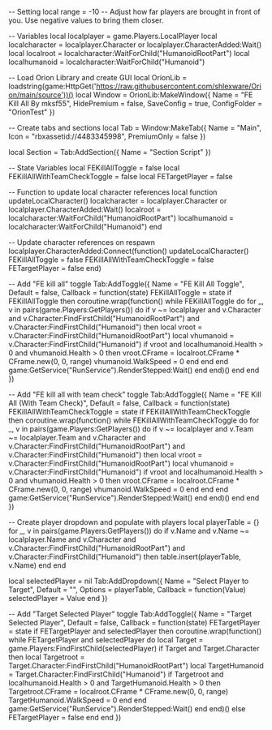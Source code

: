 -- Setting
local range = -10  -- Adjust how far players are brought in front of you. Use negative values to bring them closer.
 
-- Variables
local localplayer = game.Players.LocalPlayer
local localcharacter = localplayer.Character or localplayer.CharacterAdded:Wait()
local localroot = localcharacter:WaitForChild("HumanoidRootPart")
local localhumanoid = localcharacter:WaitForChild("Humanoid")
 
-- Load Orion Library and create GUI
local OrionLib = loadstring(game:HttpGet('https://raw.githubusercontent.com/shlexware/Orion/main/source'))()
local Window = OrionLib:MakeWindow({
    Name = "FE Kill All By mksf55",
    HidePremium = false,
    SaveConfig = true,
    ConfigFolder = "OrionTest"
})
 
-- Create tabs and sections
local Tab = Window:MakeTab({
    Name = "Main",
    Icon = "rbxassetid://4483345998",
    PremiumOnly = false
})
 
local Section = Tab:AddSection({
    Name = "Section Script"
})
 
-- State Variables
local FEKillAllToggle = false
local FEKillAllWithTeamCheckToggle = false
local FETargetPlayer = false
 
-- Function to update local character references
local function updateLocalCharacter()
    localcharacter = localplayer.Character or localplayer.CharacterAdded:Wait()
    localroot = localcharacter:WaitForChild("HumanoidRootPart")
    localhumanoid = localcharacter:WaitForChild("Humanoid")
end
 
-- Update character references on respawn
localplayer.CharacterAdded:Connect(function()
    updateLocalCharacter()
    FEKillAllToggle = false
    FEKillAllWithTeamCheckToggle = false
    FETargetPlayer = false
end)
 
-- Add "FE kill all" toggle
Tab:AddToggle({
    Name = "FE Kill All Toggle",
    Default = false,
    Callback = function(state)
        FEKillAllToggle = state
        if FEKillAllToggle then
            coroutine.wrap(function()
                while FEKillAllToggle do
                    for _, v in pairs(game.Players:GetPlayers()) do
                        if v ~= localplayer and v.Character and v.Character:FindFirstChild("HumanoidRootPart") and v.Character:FindFirstChild("Humanoid") then
                            local vroot = v.Character:FindFirstChild("HumanoidRootPart")
                            local vhumanoid = v.Character:FindFirstChild("Humanoid")
                            if vroot and localhumanoid.Health > 0 and vhumanoid.Health > 0 then
                                vroot.CFrame = localroot.CFrame * CFrame.new(0, 0, range)
                                vhumanoid.WalkSpeed = 0
                            end
                        end
                    end
                    game:GetService("RunService").RenderStepped:Wait()
                end
            end)()
        end
    end
})
 
-- Add "FE kill all with team check" toggle
Tab:AddToggle({
    Name = "FE Kill All (With Team Check)",
    Default = false,
    Callback = function(state)
        FEKillAllWithTeamCheckToggle = state
        if FEKillAllWithTeamCheckToggle then
            coroutine.wrap(function()
                while FEKillAllWithTeamCheckToggle do
                    for _, v in pairs(game.Players:GetPlayers()) do
                        if v ~= localplayer and v.Team ~= localplayer.Team and v.Character and v.Character:FindFirstChild("HumanoidRootPart") and v.Character:FindFirstChild("Humanoid") then
                            local vroot = v.Character:FindFirstChild("HumanoidRootPart")
                            local vhumanoid = v.Character:FindFirstChild("Humanoid")
                            if vroot and localhumanoid.Health > 0 and vhumanoid.Health > 0 then
                                vroot.CFrame = localroot.CFrame * CFrame.new(0, 0, range)
                                vhumanoid.WalkSpeed = 0
                            end
                        end
                    end
                    game:GetService("RunService").RenderStepped:Wait()
                end
            end)()
        end
    end
})
 
-- Create player dropdown and populate with players
local playerTable = {}
for _, v in pairs(game.Players:GetPlayers()) do
    if v.Name and v.Name ~= localplayer.Name and v.Character and v.Character:FindFirstChild("HumanoidRootPart") and v.Character:FindFirstChild("Humanoid") then
        table.insert(playerTable, v.Name)
    end
end
 
local selectedPlayer = nil
Tab:AddDropdown({
    Name = "Select Player to Target",
    Default = "",
    Options = playerTable,
    Callback = function(Value)
        selectedPlayer = Value
    end
})
 
-- Add "Target Selected Player" toggle
Tab:AddToggle({
    Name = "Target Selected Player",
    Default = false,
    Callback = function(state)
        FETargetPlayer = state
        if FETargetPlayer and selectedPlayer then
            coroutine.wrap(function()
                while FETargetPlayer and selectedPlayer do
                    local Target = game.Players:FindFirstChild(selectedPlayer)
                    if Target and Target.Character then
                        local Targetroot = Target.Character:FindFirstChild("HumanoidRootPart")
                        local TargetHumanoid = Target.Character:FindFirstChild("Humanoid")
                        if Targetroot and localhumanoid.Health > 0 and TargetHumanoid.Health > 0 then
                            Targetroot.CFrame = localroot.CFrame * CFrame.new(0, 0, range)
                            TargetHumanoid.WalkSpeed = 0
                        end
                    end
                    game:GetService("RunService").RenderStepped:Wait()
                end
            end)()
        else
            FETargetPlayer = false
        end
    end
})
